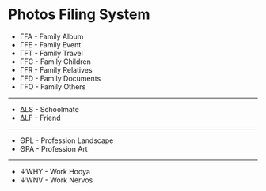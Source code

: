 # Photos Filing System

- ΓFA - Family Album
- ΓFE - Family Event
- ΓFT - Family Travel
- ΓFC - Family Children
- ΓFR - Family Relatives
- ΓFD - Family Documents
- ΓFO - Family Others

---

- ΔLS - Schoolmate
- ΔLF - Friend

---

- ΘPL - Profession Landscape
- ΘPA - Profession Art

---

- ΨWHY - Work Hooya
- ΨWNV - Work Nervos